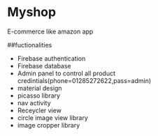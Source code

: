 # Myshop

E-commerce like amazon app



##fuctionalities

  -  Firebase  authentication
  -  Firebase database
  -  Admin panel to control all product credintials(phone=01285272622,pass=admin)
  -  material design
  -  picasso library
  -  nav activity
  -  Receycler view
  -  circle image view library
  -  image cropper library
  
